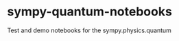sympy-quantum-notebooks
=======================

Test and demo notebooks for the sympy.physics.quantum
